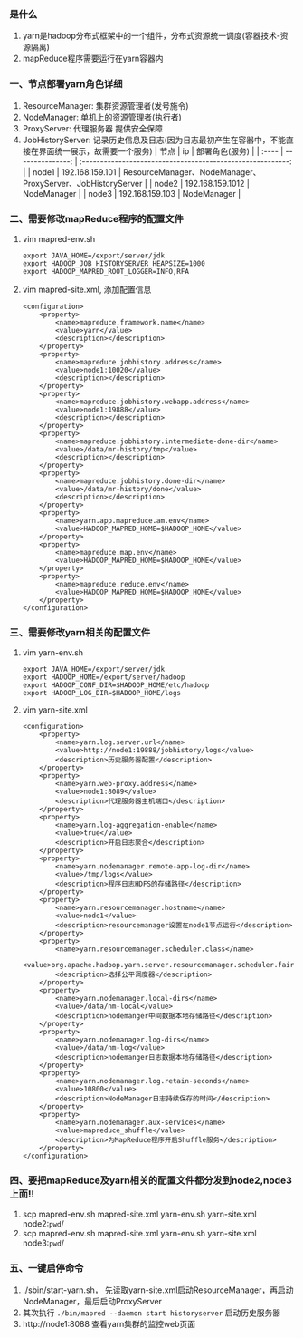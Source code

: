 ### 是什么
1. yarn是hadoop分布式框架中的一个组件，分布式资源统一调度(容器技术-资源隔离)
2. mapReduce程序需要运行在yarn容器内

### 一、节点部署yarn角色详细
1. ResourceManager: 集群资源管理者(发号施令)
2. NodeManager: 单机上的资源管理者(执行者)
3. ProxyServer: 代理服务器 提供安全保障
4. JobHistoryServer: 记录历史信息及日志(因为日志最初产生在容器中，不能直接在界面统一展示，故需要一个服务)
| 节点  |               ip |                       部署角色(服务)                        |
| :---- | ---------------: | :---------------------------------------------------------: |
| node1 |  192.168.159.101 | ResourceManager、NodeManager、ProxyServer、JobHistoryServer |
| node2 | 192.168.159.1012 |                         NodeManager                         |
| node3 |  192.168.159.103 |                         NodeManager                         |

### 二、需要修改mapReduce程序的配置文件
1. vim mapred-env.sh
    ```
    export JAVA_HOME=/export/server/jdk
    export HADOOP_JOB_HISTORYSERVER_HEAPSIZE=1000
    export HADOOP_MAPRED_ROOT_LOGGER=INFO,RFA 

    ```
2. vim mapred-site.xml, 添加配置信息
    ```
    <configuration>
        <property>
            <name>mapreduce.framework.name</name>
            <value>yarn</value>
            <description></description>
        </property>
        <property>
            <name>mapreduce.jobhistory.address</name>
            <value>node1:10020</value>
            <description></description>
        </property>
        <property>
            <name>mapreduce.jobhistory.webapp.address</name>
            <value>node1:19888</value>
            <description></description>
        </property>
        <property>
            <name>mapreduce.jobhistory.intermediate-done-dir</name>
            <value>/data/mr-history/tmp</value>
            <description></description>
        </property>
        <property>
            <name>mapreduce.jobhistory.done-dir</name>
            <value>/data/mr-history/done</value>
            <description></description>
        </property>
        <property>
            <name>yarn.app.mapreduce.am.env</name>
            <value>HADOOP_MAPRED_HOME=$HADOOP_HOME</value>
        </property>
        <property>
            <name>mapreduce.map.env</name>
            <value>HADOOP_MAPRED_HOME=$HADOOP_HOME</value>
        </property>
        <property>
            <name>mapreduce.reduce.env</name>
            <value>HADOOP_MAPRED_HOME=$HADOOP_HOME</value>
        </property>
    </configuration>
    ```
### 三、需要修改yarn相关的配置文件
1. vim yarn-env.sh
    ```
    export JAVA_HOME=/export/server/jdk
    export HADOOP_HOME=/export/server/hadoop
    export HADOOP_CONF_DIR=$HADOOP_HOME/etc/hadoop
    export HADOOP_LOG_DIR=$HADOOP_HOME/logs
    ```
2. vim yarn-site.xml
    ```
    <configuration>
        <property>
            <name>yarn.log.server.url</name>
            <value>http://node1:19888/jobhistory/logs</value>
            <description>历史服务器配置</description>
        </property>
        <property>
            <name>yarn.web-proxy.address</name>
            <value>node1:8089</value>
            <description>代理服务器主机端口</description>
        </property>
        <property>
            <name>yarn.log-aggregation-enable</name>
            <value>true</value>
            <description>开启日志聚合</description>
        </property>
        <property>
            <name>yarn.nodemanager.remote-app-log-dir</name>
            <value>/tmp/logs</value>
            <description>程序日志HDFS的存储路径</description>
        </property>
        <property>
            <name>yarn.resourcemanager.hostname</name>
            <value>node1</value>
            <description>resourcemanager设置在node1节点运行</description>
        </property>
        <property>
            <name>yarn.resourcemanager.scheduler.class</name>
            <value>org.apache.hadoop.yarn.server.resourcemanager.scheduler.fair.FairScheduler</value>
            <description>选择公平调度器</description>
        </property>
        <property>
            <name>yarn.nodemanager.local-dirs</name>
            <value>/data/nm-local</value>
            <description>nodemanger中间数据本地存储路径</description>
        </property>
        <property>
            <name>yarn.nodemanager.log-dirs</name>
            <value>/data/nm-log</value>
            <description>nodemanger日志数据本地存储路径</description>
        </property>
        <property>
            <name>yarn.nodemanager.log.retain-seconds</name>
            <value>10800</value>
            <description>NodeManager日志持续保存的时间</description>
        </property>
        <property>
            <name>yarn.nodemanager.aux-services</name>
            <value>mapreduce_shuffle</value>
            <description>为MapReduce程序开启Shuffle服务</description>
        </property>
    </configuration>

    ```
### 四、要把mapReduce及yarn相关的配置文件都分发到node2,node3上面!!
1. scp mapred-env.sh mapred-site.xml yarn-env.sh yarn-site.xml node2:`pwd`/
2. scp mapred-env.sh mapred-site.xml yarn-env.sh yarn-site.xml node3:`pwd`/
   
### 五、一键启停命令
1. ./sbin/start-yarn.sh， 先读取yarn-site.xml启动ResourceManager，再启动NodeManager，最后启动ProxyServer
2. 其次执行 `./bin/mapred --daemon start historyserver` 启动历史服务器
3. http://node1:8088 查看yarn集群的监控web页面
